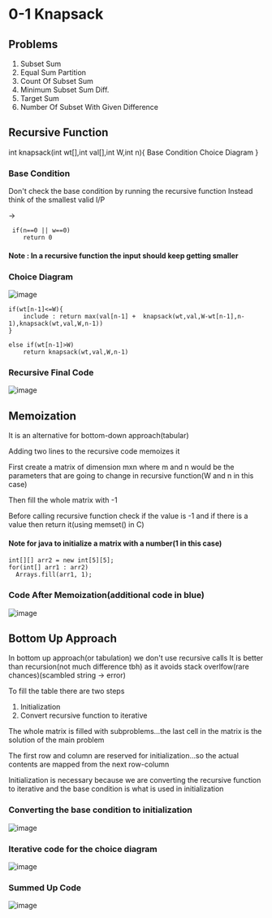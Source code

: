 # 0-1 Knapsack

## Problems
1) Subset Sum
2) Equal Sum Partition
3) Count Of Subset Sum
4) Minimum Subset Sum Diff.
5) Target Sum
6) Number Of Subset With Given Difference

## Recursive Function
int knapsack(int wt[],int val[],int W,int n){
    Base Condition
    Choice Diagram
}

### Base Condition
Don't check the base condition by running the recursive function
Instead think of the smallest valid I/P

->
```
 if(n==0 || w==0)
    return 0
```
   
#### Note : In a recursive function the input should keep getting smaller


### Choice Diagram

![image](https://user-images.githubusercontent.com/44740658/109932478-41087280-7cf0-11eb-997d-53b53a5660de.png)

```
if(wt[n-1]<=W){
    include : return max(val[n-1] +  knapsack(wt,val,W-wt[n-1],n-1),knapsack(wt,val,W,n-1))
} 

else if(wt[n-1]>W)
    return knapsack(wt,val,W,n-1)
```

### Recursive Final Code
![image](https://user-images.githubusercontent.com/44740658/109932980-eae7ff00-7cf0-11eb-99b7-f7e74203de68.png)

## Memoization

It is an alternative for bottom-down approach(tabular)

Adding two lines to the recursive code memoizes it

First create a matrix of dimension mxn where m and n would be the parameters that are going to change in recursive function(W and n in this case)

Then fill the whole matrix with -1

Before calling recursive function check if the value is -1 and if there is a value then return it(using memset() in C)

#### Note for java to initialize a matrix with a number(1 in this case) 

```
int[][] arr2 = new int[5][5];  
for(int[] arr1 : arr2) 
  Arrays.fill(arr1, 1);
```

### Code After Memoization(additional code in blue)

![image](https://user-images.githubusercontent.com/44740658/109938148-b591e000-7cf5-11eb-8e10-f7a754e97fdc.png)

## Bottom Up Approach

In bottom up approach(or tabulation) we don't use recursive calls
It is better than recursion(not much difference tbh) as it avoids stack overlfow(rare chances)(scambled string -> error)

To fill the table there are two steps
1) Initialization
2) Convert recursive function to iterative

The whole matrix is filled with subproblems...the last cell in the matrix is the solution of the main problem

The first row and column are reserved for initialization...so the actual contents are mapped from the next row-column

Initialization is necessary because we are converting the recursive function to iterative and the base condition is what is used in initialization


### Converting the base condition to initialization
![image](https://user-images.githubusercontent.com/44740658/110019163-21079c00-7d4e-11eb-8d3e-2fabf5ef6123.png)

### Iterative code for the choice diagram
![image](https://user-images.githubusercontent.com/44740658/110022088-8610c100-7d51-11eb-8c52-1d0ad58bc7a8.png)

### Summed Up Code
![image](https://user-images.githubusercontent.com/44740658/110022525-07685380-7d52-11eb-9b39-536ea661066e.png)


